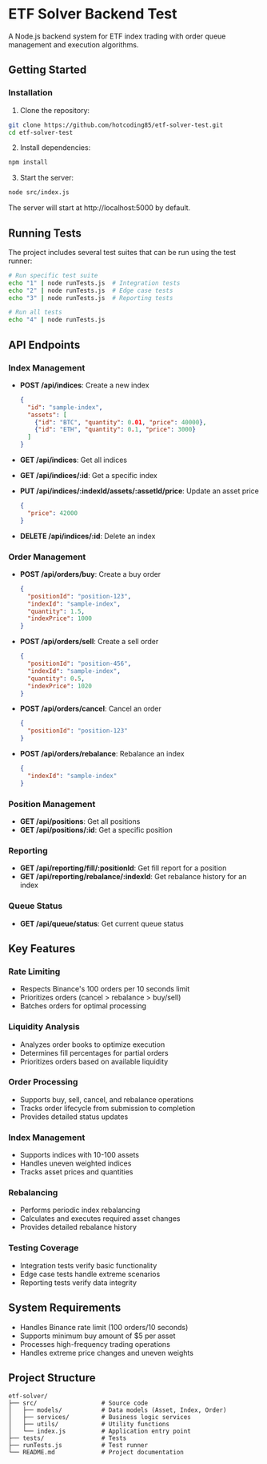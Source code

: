 # ETF Solver Backend Test

A Node.js backend system for ETF index trading with order queue management and execution algorithms.

## Getting Started

### Installation

1. Clone the repository:
```bash
git clone https://github.com/hotcoding85/etf-solver-test.git
cd etf-solver-test
```

2. Install dependencies:
```bash
npm install
```

3. Start the server:
```bash
node src/index.js
```

The server will start at http://localhost:5000 by default.

## Running Tests

The project includes several test suites that can be run using the test runner:

```bash
# Run specific test suite
echo "1" | node runTests.js  # Integration tests
echo "2" | node runTests.js  # Edge case tests
echo "3" | node runTests.js  # Reporting tests

# Run all tests
echo "4" | node runTests.js
```

## API Endpoints

### Index Management

- **POST /api/indices**: Create a new index
  ```json
  {
    "id": "sample-index",
    "assets": [
      {"id": "BTC", "quantity": 0.01, "price": 40000},
      {"id": "ETH", "quantity": 0.1, "price": 3000}
    ]
  }
  ```

- **GET /api/indices**: Get all indices
- **GET /api/indices/:id**: Get a specific index
- **PUT /api/indices/:indexId/assets/:assetId/price**: Update an asset price
  ```json
  {
    "price": 42000
  }
  ```
- **DELETE /api/indices/:id**: Delete an index

### Order Management

- **POST /api/orders/buy**: Create a buy order
  ```json
  {
    "positionId": "position-123",
    "indexId": "sample-index",
    "quantity": 1.5,
    "indexPrice": 1000
  }
  ```

- **POST /api/orders/sell**: Create a sell order
  ```json
  {
    "positionId": "position-456",
    "indexId": "sample-index",
    "quantity": 0.5,
    "indexPrice": 1020
  }
  ```

- **POST /api/orders/cancel**: Cancel an order
  ```json
  {
    "positionId": "position-123"
  }
  ```

- **POST /api/orders/rebalance**: Rebalance an index
  ```json
  {
    "indexId": "sample-index"
  }
  ```

### Position Management

- **GET /api/positions**: Get all positions
- **GET /api/positions/:id**: Get a specific position

### Reporting

- **GET /api/reporting/fill/:positionId**: Get fill report for a position
- **GET /api/reporting/rebalance/:indexId**: Get rebalance history for an index

### Queue Status

- **GET /api/queue/status**: Get current queue status

## Key Features

### Rate Limiting
- Respects Binance's 100 orders per 10 seconds limit
- Prioritizes orders (cancel > rebalance > buy/sell)
- Batches orders for optimal processing

### Liquidity Analysis
- Analyzes order books to optimize execution
- Determines fill percentages for partial orders
- Prioritizes orders based on available liquidity

### Order Processing
- Supports buy, sell, cancel, and rebalance operations
- Tracks order lifecycle from submission to completion
- Provides detailed status updates

### Index Management
- Supports indices with 10-100 assets
- Handles uneven weighted indices
- Tracks asset prices and quantities

### Rebalancing
- Performs periodic index rebalancing
- Calculates and executes required asset changes
- Provides detailed rebalance history

### Testing Coverage
- Integration tests verify basic functionality
- Edge case tests handle extreme scenarios
- Reporting tests verify data integrity

## System Requirements

- Handles Binance rate limit (100 orders/10 seconds)
- Supports minimum buy amount of $5 per asset
- Processes high-frequency trading operations
- Handles extreme price changes and uneven weights

## Project Structure

```
etf-solver/
├── src/                  # Source code
│   ├── models/           # Data models (Asset, Index, Order)
│   ├── services/         # Business logic services
│   ├── utils/            # Utility functions
│   └── index.js          # Application entry point
├── tests/                # Tests
├── runTests.js           # Test runner
└── README.md             # Project documentation
```